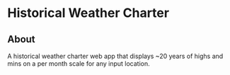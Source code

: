# Historical Weather Charter
## About
A historical weather charter web app that displays ~20 years of highs and mins on a per month scale for any input location.
